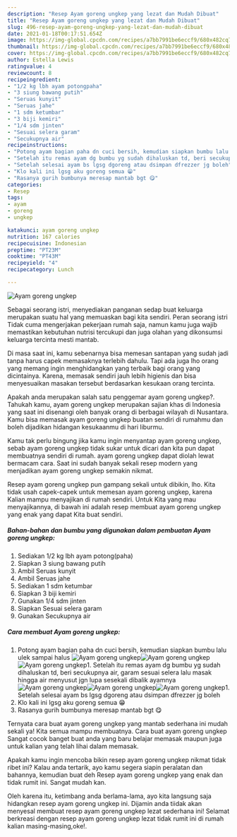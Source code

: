 ```yaml
---
description: "Resep Ayam goreng ungkep yang lezat dan Mudah Dibuat"
title: "Resep Ayam goreng ungkep yang lezat dan Mudah Dibuat"
slug: 496-resep-ayam-goreng-ungkep-yang-lezat-dan-mudah-dibuat
date: 2021-01-18T00:17:51.654Z
image: https://img-global.cpcdn.com/recipes/a7bb7991be6eccf9/680x482cq70/ayam-goreng-ungkep-foto-resep-utama.jpg
thumbnail: https://img-global.cpcdn.com/recipes/a7bb7991be6eccf9/680x482cq70/ayam-goreng-ungkep-foto-resep-utama.jpg
cover: https://img-global.cpcdn.com/recipes/a7bb7991be6eccf9/680x482cq70/ayam-goreng-ungkep-foto-resep-utama.jpg
author: Estella Lewis
ratingvalue: 4
reviewcount: 8
recipeingredient:
- "1/2 kg lbh ayam potongpaha"
- "3 siung bawang putih"
- "Seruas kunyit"
- "Seruas jahe"
- "1 sdm ketumbar"
- "3 biji kemiri"
- "1/4 sdm jinten"
- "Sesuai selera garam"
- "Secukupnya air"
recipeinstructions:
- "Potong ayam bagian paha dn cuci bersih, kemudian siapkan bumbu lalu ulek sampai halus"
- "Setelah itu remas ayam dg bumbu yg sudah dihaluskan td, beri secukupnya air, garam sesuai selera lalu masak hingga air menyusut jgn lupa sesekali dibalik ayamnya"
- "Setelah selesai ayam bs lgsg dgoreng atau dsimpan dfrezzer jg boleh"
- "Klo kali ini lgsg aku goreng semua 😁"
- "Rasanya gurih bumbunya meresap mantab bgt 😋"
categories:
- Resep
tags:
- ayam
- goreng
- ungkep

katakunci: ayam goreng ungkep 
nutrition: 167 calories
recipecuisine: Indonesian
preptime: "PT23M"
cooktime: "PT43M"
recipeyield: "4"
recipecategory: Lunch

---
```



![Ayam goreng ungkep](https://img-global.cpcdn.com/recipes/a7bb7991be6eccf9/680x482cq70/ayam-goreng-ungkep-foto-resep-utama.jpg)

Sebagai seorang istri, menyediakan panganan sedap buat keluarga merupakan suatu hal yang memuaskan bagi kita sendiri. Peran seorang istri Tidak cuma mengerjakan pekerjaan rumah saja, namun kamu juga wajib memastikan kebutuhan nutrisi tercukupi dan juga olahan yang dikonsumsi keluarga tercinta mesti mantab.

Di masa  saat ini, kamu sebenarnya bisa memesan santapan yang sudah jadi tanpa harus capek memasaknya terlebih dahulu. Tapi ada juga lho orang yang memang ingin menghidangkan yang terbaik bagi orang yang dicintainya. Karena, memasak sendiri jauh lebih higienis dan bisa menyesuaikan masakan tersebut berdasarkan kesukaan orang tercinta. 



Apakah anda merupakan salah satu penggemar ayam goreng ungkep?. Tahukah kamu, ayam goreng ungkep merupakan sajian khas di Indonesia yang saat ini disenangi oleh banyak orang di berbagai wilayah di Nusantara. Kamu bisa memasak ayam goreng ungkep buatan sendiri di rumahmu dan boleh dijadikan hidangan kesukaanmu di hari liburmu.

Kamu tak perlu bingung jika kamu ingin menyantap ayam goreng ungkep, sebab ayam goreng ungkep tidak sukar untuk dicari dan kita pun dapat membuatnya sendiri di rumah. ayam goreng ungkep dapat diolah lewat bermacam cara. Saat ini sudah banyak sekali resep modern yang menjadikan ayam goreng ungkep semakin nikmat.

Resep ayam goreng ungkep pun gampang sekali untuk dibikin, lho. Kita tidak usah capek-capek untuk memesan ayam goreng ungkep, karena Kalian mampu menyajikan di rumah sendiri. Untuk Kita yang mau menyajikannya, di bawah ini adalah resep membuat ayam goreng ungkep yang enak yang dapat Kita buat sendiri.

<!--inarticleads1-->

##### Bahan-bahan dan bumbu yang digunakan dalam pembuatan Ayam goreng ungkep:

1. Sediakan 1/2 kg lbh ayam potong(paha)
1. Siapkan 3 siung bawang putih
1. Ambil Seruas kunyit
1. Ambil Seruas jahe
1. Sediakan 1 sdm ketumbar
1. Siapkan 3 biji kemiri
1. Gunakan 1/4 sdm jinten
1. Siapkan Sesuai selera garam
1. Gunakan Secukupnya air




<!--inarticleads2-->

##### Cara membuat Ayam goreng ungkep:

1. Potong ayam bagian paha dn cuci bersih, kemudian siapkan bumbu lalu ulek sampai halus
<img src="https://img-global.cpcdn.com/steps/e66817e651a74e2f/160x128cq70/ayam-goreng-ungkep-langkah-memasak-1-foto.jpg" alt="Ayam goreng ungkep"><img src="https://img-global.cpcdn.com/steps/e74ccc8be1d0cad1/160x128cq70/ayam-goreng-ungkep-langkah-memasak-1-foto.jpg" alt="Ayam goreng ungkep"><img src="https://img-global.cpcdn.com/steps/67f4b34f9dddbf2d/160x128cq70/ayam-goreng-ungkep-langkah-memasak-1-foto.jpg" alt="Ayam goreng ungkep">1. Setelah itu remas ayam dg bumbu yg sudah dihaluskan td, beri secukupnya air, garam sesuai selera lalu masak hingga air menyusut jgn lupa sesekali dibalik ayamnya
<img src="https://img-global.cpcdn.com/steps/833655a46a1707ec/160x128cq70/ayam-goreng-ungkep-langkah-memasak-2-foto.jpg" alt="Ayam goreng ungkep"><img src="https://img-global.cpcdn.com/steps/de3f7510392edb98/160x128cq70/ayam-goreng-ungkep-langkah-memasak-2-foto.jpg" alt="Ayam goreng ungkep"><img src="https://img-global.cpcdn.com/steps/17056a011bb9736a/160x128cq70/ayam-goreng-ungkep-langkah-memasak-2-foto.jpg" alt="Ayam goreng ungkep">1. Setelah selesai ayam bs lgsg dgoreng atau dsimpan dfrezzer jg boleh
1. Klo kali ini lgsg aku goreng semua 😁
1. Rasanya gurih bumbunya meresap mantab bgt 😋




Ternyata cara buat ayam goreng ungkep yang mantab sederhana ini mudah sekali ya! Kita semua mampu membuatnya. Cara buat ayam goreng ungkep Sangat cocok banget buat anda yang baru belajar memasak maupun juga untuk kalian yang telah lihai dalam memasak.

Apakah kamu ingin mencoba bikin resep ayam goreng ungkep nikmat tidak ribet ini? Kalau anda tertarik, ayo kamu segera siapin peralatan dan bahannya, kemudian buat deh Resep ayam goreng ungkep yang enak dan tidak rumit ini. Sangat mudah kan. 

Oleh karena itu, ketimbang anda berlama-lama, ayo kita langsung saja hidangkan resep ayam goreng ungkep ini. Dijamin anda tiidak akan menyesal membuat resep ayam goreng ungkep lezat sederhana ini! Selamat berkreasi dengan resep ayam goreng ungkep lezat tidak rumit ini di rumah kalian masing-masing,oke!.

